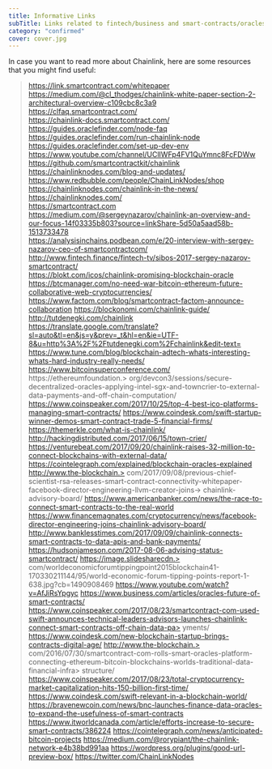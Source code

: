 ```yaml
---
title: Informative Links
subTitle: Links related to fintech/business and smart-contracts/oracles.
category: "confirmed"
cover: cover.jpg
---
```


In case you want to read more about Chainlink, here are some resources that you might find useful:

> https://link.smartcontract.com/whitepaper  
> https://medium.com/@cl_thodges/chainlink-white-paper-section-2-architectural-overview-c109cbc8c3a9  
> https://clfaq.smartcontract.com/  
> https://chainlink-docs.smartcontract.com/  
> https://guides.oraclefinder.com/node-faq  
> https://guides.oraclefinder.com/run-chainlink-node  
> https://guides.oraclefinder.com/set-up-dev-env  
> https://www.youtube.com/channel/UClIWFp4FV1QuYmnc8FcFDWw  
> https://github.com/smartcontractkit/chainlink  
> https://chainlinknodes.com/blog-and-updates/  
> https://www.redbubble.com/people/ChainLinkNodes/shop  
> https://chainlinknodes.com/chainlink-in-the-news/  
> https://chainlinknodes.com/  
> https://smartcontract.com  
> https://medium.com/@sergeynazarov/chainlink-an-overview-and-our-focus-14f03335b803?source=linkShare-5d50a5aad58b-1513733478  
> https://analysisinchains.podbean.com/e/20-interview-with-sergey-nazarov-ceo-of-smartcontractcom/  
> http://www.fintech.finance/fintech-tv/sibos-2017-sergey-nazarov-smartcontract/  
> https://blokt.com/icos/chainlink-promising-blockchain-oracle  
> https://btcmanager.com/no-need-war-bitcoin-ethereum-future-collaborative-web-cryptocurrencies/
> https://www.factom.com/blog/smartcontract-factom-announce-collaboration
> https://blockonomi.com/chainlink-guide/
> http://tutdenegki.com/chainlink
> https://translate.google.com/translate?sl=auto&tl=en&js=y&prev=_t&hl=en&ie=UTF-8&u=http%3A%2F%2Ftutdenegki.com%2Fchainlink&edit-text=
> https://www.tune.com/blog/blockchain-adtech-whats-interesting-whats-hard-industry-really-needs/
> https://www.bitcoinsuperconference.com/
> https://ethereumfoundation.> org/devcon3/sessions/secure-decentralized-oracles-applying-intel-sgx-and-towncrier-to-external-data-payments-and-off-chain-computation/
> https://www.coinspeaker.com/2017/10/25/top-4-best-ico-platforms-managing-smart-contracts/
> https://www.coindesk.com/swift-startup-winner-demos-smart-contract-trade-5-financial-firms/
> https://themerkle.com/what-is-chainlink/
> http://hackingdistributed.com/2017/06/15/town-crier/
> https://venturebeat.com/2017/09/20/chainlink-raises-32-million-to-connect-blockchains-with-external-data/
> https://cointelegraph.com/explained/blockchain-oracles-explained
> http://www.the-blockchain.> com/2017/09/08/previous-chief-scientist-rsa-releases-smart-contract-connectivity-whitepaper-facebook-director-engineering-llvm-creator-joins-> chainlink-advisory-board/
> https://www.americanbanker.com/news/the-race-to-connect-smart-contracts-to-the-real-world
> https://www.financemagnates.com/cryptocurrency/news/facebook-director-engineering-joins-chainlink-advisory-board/
> http://www.banklesstimes.com/2017/09/09/chainlink-connects-smart-contracts-to-data-apis-and-bank-payments/
> https://hudsonjameson.com/2017-08-06-advising-status-smartcontract/
> https://image.slidesharecdn.> com/worldeconomicforumtippingpoint2015blockchain41-170330211144/95/world-economic-forum-tipping-points-report-1-638.jpg?cb=1490908469
> https://www.youtube.com/watch?v=AfJiRsYpgyc
> https://www.business.com/articles/oracles-future-of-smart-contracts/
> https://www.coinspeaker.com/2017/08/23/smartcontract-com-used-swift-announces-technical-leaders-advisors-launches-chainlink-connect-smart-contracts-off-chain-data-pa> yments/
> https://www.coindesk.com/new-blockchain-startup-brings-contracts-digital-age/
> http://www.the-blockchain.> com/2016/07/30/smartcontract-com-rolls-smart-oracles-platform-connecting-ethereum-bitcoin-blockchains-worlds-traditional-data-financial-infra> structure/
> https://www.coinspeaker.com/2017/08/23/total-cryptocurrency-market-capitalization-hits-150-billion-first-time/
> https://www.coindesk.com/swift-relevant-in-a-blockchain-world/
> https://bravenewcoin.com/news/bnc-launches-finance-data-oracles-to-expand-the-usefulness-of-smart-contracts
> https://www.itworldcanada.com/article/efforts-increase-to-secure-smart-contracts/386224
> https://cointelegraph.com/news/anticipated-bitcoin-projects
> https://medium.com/@rorypiant/the-chainlink-network-e4b38bd991aa
> https://wordpress.org/plugins/good-url-preview-box/
> https://twitter.com/ChainLinkNodes